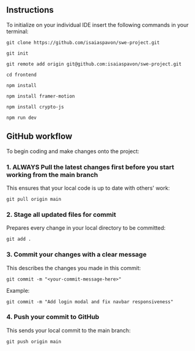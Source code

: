 ## Instructions

To initialize on your individual IDE insert the following commands in your terminal:

```
git clone https://github.com/isaiaspavon/swe-project.git
```

```
git init
```

```
git remote add origin git@github.com:isaiaspavon/swe-project.git
```

```
cd frontend
```

```
npm install
```

```
npm install framer-motion
```

```
npm install crypto-js
```

```
npm run dev
```

## GitHub workflow

To begin coding and make changes onto the project:

### 1. **ALWAYS Pull the latest changes first before you start working from the main branch**

This ensures that your local code is up to date with others' work:

 ```
 git pull origin main
 ```

### 2. **Stage all updated files for commit**

Prepares every change in your local directory to be committed:

```
git add .
```

### 3. **Commit your changes with a clear message**

This describes the changes you made in this commit:

```
git commit -m "<your-commit-message-here>"
```

Example:

```
git commit -m "Add login modal and fix navbar responsiveness"
```

### 4. **Push your commit to GitHub**

This sends your local commit to the main branch:

```
git push origin main
```